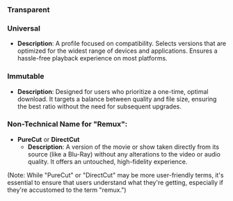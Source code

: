 ### Transparent


### Universal
- **Description**: A profile focused on compatibility. Selects versions that are optimized for the widest range of devices and applications. Ensures a hassle-free playback experience on most platforms.

### Immutable
- **Description**: Designed for users who prioritize a one-time, optimal download. It targets a balance between quality and file size, ensuring the best ratio without the need for subsequent upgrades.

### Non-Technical Name for "Remux":

- **PureCut** or **DirectCut**
    - **Description**: A version of the movie or show taken directly from its source (like a Blu-Ray) without any alterations to the video or audio quality. It offers an untouched, high-fidelity experience.

(Note: While "PureCut" or "DirectCut" may be more user-friendly terms, it's essential to ensure that users understand what they're getting, especially if they're accustomed to the term "remux.")


